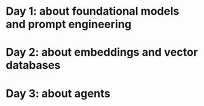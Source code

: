 
# Day 1: about foundational models and prompt engineering
# Day 2: about embeddings and vector databases
# Day 3: about agents
